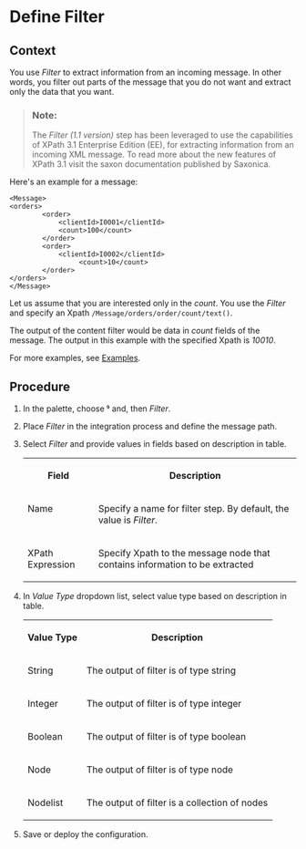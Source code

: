 <!-- loio733f8dceaf094a8bb8afa2628285f64e -->

<link rel="stylesheet" type="text/css" href="../css/sap-icons.css"/>

# Define Filter



## Context

You use *Filter* to extract information from an incoming message. In other words, you filter out parts of the message that you do not want and extract only the data that you want.

> ### Note:  
> The *Filter \(1.1 version\)* step has been leveraged to use the capabilities of XPath 3.1 Enterprise Edition \(EE\), for extracting information from an incoming XML message. To read more about the new features of XPath 3.1 visit the saxon documentation published by Saxonica.

Here's an example for a message:

```
<Message>
<orders>
		<order>
			<clientId>I0001</clientId>
			<count>100</count>
		</order>
		<order>
			<clientId>I0002</clientId>
		     	 <count>10</count>
		</order>
</orders>
</Message>
```

Let us assume that you are interested only in the *count*. You use the *Filter* and specify an Xpath `/Message/orders/order/count/text()`.

The output of the content filter would be data in *count* fields of the message. The output in this example with the specified Xpath is *10010*.

For more examples, see [Examples](examples-eb2e601.md).



## Procedure

1.  In the palette, choose <span class="SAP-icons"></span> and, then *Filter*.

2.  Place *Filter* in the integration process and define the message path.

3.  Select *Filter* and provide values in fields based on description in table.


    <table>
    <tr>
    <th valign="top">

    Field
    
    </th>
    <th valign="top">

    Description
    
    </th>
    </tr>
    <tr>
    <td valign="top">
    
    Name
    
    </td>
    <td valign="top">
    
    Specify a name for filter step. By default, the value is *Filter*.
    
    </td>
    </tr>
    <tr>
    <td valign="top">
    
    XPath Expression
    
    </td>
    <td valign="top">
    
    Specify Xpath to the message node that contains information to be extracted
    
    </td>
    </tr>
    </table>
    
4.  In *Value Type* dropdown list, select value type based on description in table.


    <table>
    <tr>
    <th valign="top">

    Value Type
    
    </th>
    <th valign="top">

    Description
    
    </th>
    </tr>
    <tr>
    <td valign="top">
    
    String
    
    </td>
    <td valign="top">
    
    The output of filter is of type string
    
    </td>
    </tr>
    <tr>
    <td valign="top">
    
    Integer
    
    </td>
    <td valign="top">
    
    The output of filter is of type integer
    
    </td>
    </tr>
    <tr>
    <td valign="top">
    
    Boolean
    
    </td>
    <td valign="top">
    
    The output of filter is of type boolean
    
    </td>
    </tr>
    <tr>
    <td valign="top">
    
    Node
    
    </td>
    <td valign="top">
    
    The output of filter is of type node
    
    </td>
    </tr>
    <tr>
    <td valign="top">
    
    Nodelist
    
    </td>
    <td valign="top">
    
    The output of filter is a collection of nodes
    
    </td>
    </tr>
    </table>
    
5.  Save or deploy the configuration.


